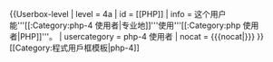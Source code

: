 {{Userbox-level
| level = 4a
| id = [[PHP]]
| info = 这个用户能'''[[:Category:php-4 使用者|专业地]]'''使用'''[[:Category:php 使用者|PHP]]'''。
| usercategory = php-4 使用者
| nocat = {{{nocat|}}}
}}<noinclude>[[Category:程式用戶框模板|php-4]]</noinclude>